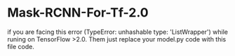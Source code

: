 # Mask-RCNN-For-Tf-2.0
if you are facing this error (TypeError: unhashable type: 'ListWrapper') while runing on TensorFlow >2.0. Them just replace your model.py code with this file code.
